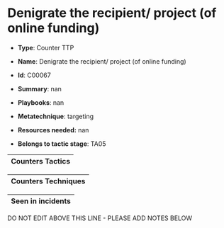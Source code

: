 # Denigrate the recipient/ project (of online funding)

* **Type**: Counter TTP

* **Name**: Denigrate the recipient/ project (of online funding)

* **Id**: C00067

* **Summary**: nan

* **Playbooks**: nan

* **Metatechnique**: targeting

* **Resources needed:** nan

* **Belongs to tactic stage**: TA05


| Counters Tactics |
| ---------------- |



| Counters Techniques |
| ------------------- |



| Seen in incidents |
| ----------------- |

DO NOT EDIT ABOVE THIS LINE - PLEASE ADD NOTES BELOW